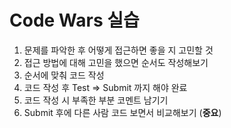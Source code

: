 
# Code Wars 실습

1. 문제를 파악한 후 어떻게 접근하면 좋을 지 고민할 것
2. 접근 방법에 대해 고민을 했으면 순서도 작성해보기
3. 순서에 맞춰 코드 작성
4. 코드 작성 후 Test => Submit 까지 해야 완료
5. 코드 작성 시 부족한 부분 코멘트 남기기
6. Submit 후에 다른 사람 코드 보면서 비교해보기 (**중요**)